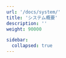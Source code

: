 ```yaml
---
url: '/docs/system/'
title: 'システム概要'
description: ''
weight: 90000

sidebar:
  collapsed: true
---
```

